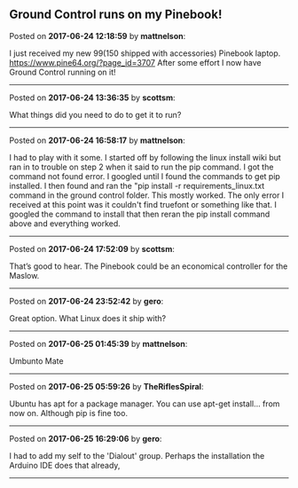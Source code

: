 ## Ground Control runs on my Pinebook!
Posted on **2017-06-24 12:18:59** by **mattnelson**:

I just received my new $99 ($150 shipped with accessories) Pinebook laptop.  https://www.pine64.org/?page_id=3707  After some effort I now have Ground Control running on it!

---

Posted on **2017-06-24 13:36:35** by **scottsm**:

What things did you need to do to get it to run?

---

Posted on **2017-06-24 16:58:17** by **mattnelson**:

I had to play with it some.  I started off by following the linux install wiki but ran in to trouble on step 2 when it said to run the pip command.  I got the command not found error.  I googled until I found the commands to get pip installed.  I then found and ran the "pip install -r requirements_linux.txt command in the ground control folder.  This mostly worked.  The only error I received at this point was it couldn't find truefont or something like that.  I googled the command to install that then reran the pip install command above and everything worked.

---

Posted on **2017-06-24 17:52:09** by **scottsm**:

That’s good to hear. The Pinebook could be an economical controller for the Maslow.

---

Posted on **2017-06-24 23:52:42** by **gero**:

Great option. What Linux does it ship with?

---

Posted on **2017-06-25 01:45:39** by **mattnelson**:

Umbunto Mate

---

Posted on **2017-06-25 05:59:26** by **TheRiflesSpiral**:

Ubuntu has apt for a package manager. You can use apt-get install... from now on. Although pip is fine too.

---

Posted on **2017-06-25 16:29:06** by **gero**:

I had to add my self to the 'Dialout' group. Perhaps the installation the Arduino IDE does that already,

---

